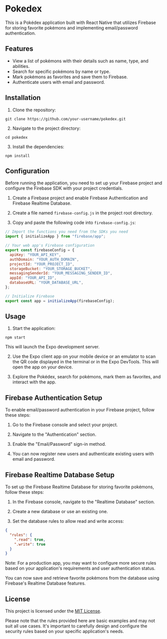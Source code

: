 # Pokedex

This is a Pokédex application built with React Native that utilizes Firebase for storing favorite pokémons and implementing email/password authentication.

## Features

- View a list of pokémons with their details such as name, type, and abilities.
- Search for specific pokémons by name or type.
- Mark pokémons as favorites and save them to Firebase.
- Authenticate users with email and password.

## Installation

1. Clone the repository:

`git clone https://github.com/your-username/pokedex.git`

2. Navigate to the project directory:

`cd pokedex`

3. Install the dependencies:

`npm install`

## Configuration

Before running the application, you need to set up your Firebase project and configure the Firebase SDK with your project credentials.

1. Create a Firebase project and enable Firebase Authentication and Firebase Realtime Database.

2. Create a file named `firebase-config.js` in the project root directory.

3. Copy and paste the following code into `firebase-config.js`:

```javascript
// Import the functions you need from the SDKs you need
import { initializeApp } from "firebase/app";

// Your web app's Firebase configuration
export const firebaseConfig = {
  apiKey: "YOUR_API_KEY",
  authDomain: "YOUR_AUTH_DOMAIN",
  projectId: "YOUR_PROJECT_ID",
  storageBucket: "YOUR_STORAGE_BUCKET",
  messagingSenderId: "YOUR_MESSAGING_SENDER_ID",
  appId: "YOUR_API_ID",
  databaseURL: "YOUR_DATABASE_URL",
};

// Initialize Firebase
export const app = initializeApp(firebaseConfig);
```

## Usage

1. Start the application:

`npm start`

This will launch the Expo development server.

2. Use the Expo client app on your mobile device or an emulator to scan the QR code displayed in the terminal or in the Expo DevTools. This will open the app on your device.

3. Explore the Pokédex, search for pokémons, mark them as favorites, and interact with the app.

## Firebase Authentication Setup

To enable email/password authentication in your Firebase project, follow these steps:

1. Go to the Firebase console and select your project.

2. Navigate to the "Authentication" section.

3. Enable the "Email/Password" sign-in method.

4. You can now register new users and authenticate existing users with email and password.

## Firebase Realtime Database Setup

To set up the Firebase Realtime Database for storing favorite pokémons, follow these steps:

1. In the Firebase console, navigate to the "Realtime Database" section.

2. Create a new database or use an existing one.

3. Set the database rules to allow read and write access:

```json
{
  "rules": {
    ".read": true,
    ".write": true
  }
}
```

Note: For a production app, you may want to configure more secure rules based on your application's requirements and user authentication status.

You can now save and retrieve favorite pokémons from the database using Firebase's Realtime Database features.

## License

This project is licensed under the <ins>MIT License</ins>.

Please note that the rules provided here are basic examples and may not suit all use cases. It's important to carefully design and configure the security rules based on your specific application's needs.
